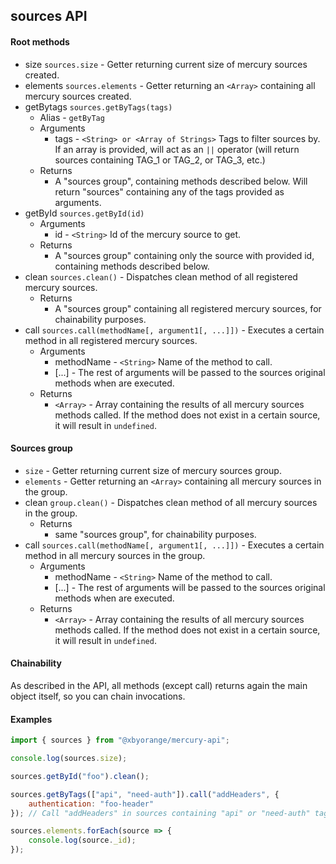 ## sources API

#### Root methods

* size `sources.size` - Getter returning current size of mercury sources created.
* elements `sources.elements` - Getter returning an `<Array>` containing all mercury sources created.
* getBytags `sources.getByTags(tags)`
	* Alias - `getByTag`
	* Arguments
		* tags - `<String> or <Array of Strings>` Tags to filter sources by. If an array is provided, will act as an `||` operator (will return sources containing TAG_1 or TAG_2, or TAG_3, etc.)
	* Returns
		* A "sources group", containing methods described below. Will return "sources" containing any of the tags provided as arguments.
* getById `sources.getById(id)`
	* Arguments
		* id - `<String>` Id of the mercury source to get.
	* Returns
		* A "sources group" containing only the source with provided id, containing methods described below.
* clean `sources.clean()` - Dispatches clean method of all registered mercury sources.
	* Returns
		* A "sources group" containing all registered mercury sources, for chainability purposes.
* call `sources.call(methodName[, argument1[, ...]])` - Executes a certain method in all registered mercury sources.
	* Arguments
		* methodName - `<String>` Name of the method to call.
		* [...] - The rest of arguments will be passed to the sources original methods when are executed.
	* Returns
		* `<Array>` - Array containing the results of all mercury sources methods called. If the method does not exist in a certain source, it will result in `undefined`.

#### Sources group

* `size` - Getter returning current size of mercury sources group.
* `elements` - Getter returning an `<Array>` containing all mercury sources in the group.
* clean `group.clean()` - Dispatches clean method of all mercury sources in the group.
	* Returns
		* same "sources group", for chainability purposes.
* call `sources.call(methodName[, argument1[, ...]])` - Executes a certain method in all mercury sources in the group.
	* Arguments
		* methodName - `<String>` Name of the method to call.
		* [...] - The rest of arguments will be passed to the sources original methods when are executed.
	* Returns
		* `<Array>` - Array containing the results of all mercury sources methods called. If the method does not exist in a certain source, it will result in `undefined`.

#### Chainability

As described in the API, all methods (except call) returns again the main object itself, so you can chain invocations.

#### Examples

```js
import { sources } from "@xbyorange/mercury-api";

console.log(sources.size);

sources.getById("foo").clean();

sources.getByTags(["api", "need-auth"]).call("addHeaders", {
	authentication: "foo-header"
}); // Call "addHeaders" in sources containing "api" or "need-auth" tags.

sources.elements.forEach(source => {
	console.log(source._id);
});

```
